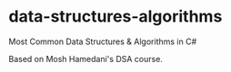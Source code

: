 # data-structures-algorithms
Most Common Data Structures &amp; Algorithms in C#

Based on Mosh Hamedani's DSA course.
